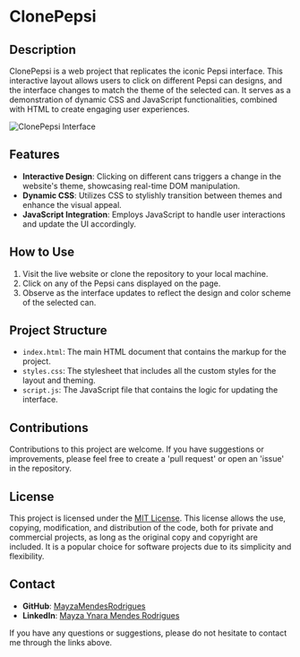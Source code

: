 # ClonePepsi

## Description
ClonePepsi is a web project that replicates the iconic Pepsi interface. This interactive layout allows users to click on different Pepsi can designs, and the interface changes to match the theme of the selected can. It serves as a demonstration of dynamic CSS and JavaScript functionalities, combined with HTML to create engaging user experiences.

![ClonePepsi Interface](https://user-images.githubusercontent.com/43189281/171068550-6f2d6e5d-2bbb-453b-8ae6-6f30a1ead52c.png)

## Features
- **Interactive Design**: Clicking on different cans triggers a change in the website's theme, showcasing real-time DOM manipulation.
- **Dynamic CSS**: Utilizes CSS to stylishly transition between themes and enhance the visual appeal.
- **JavaScript Integration**: Employs JavaScript to handle user interactions and update the UI accordingly.

## How to Use
1. Visit the live website or clone the repository to your local machine.
2. Click on any of the Pepsi cans displayed on the page.
3. Observe as the interface updates to reflect the design and color scheme of the selected can.

## Project Structure
- `index.html`: The main HTML document that contains the markup for the project.
- `styles.css`: The stylesheet that includes all the custom styles for the layout and theming.
- `script.js`: The JavaScript file that contains the logic for updating the interface.

## Contributions
Contributions to this project are welcome. If you have suggestions or improvements, please feel free to create a 'pull request' or open an 'issue' in the repository.

## License
This project is licensed under the [MIT License](https://choosealicense.com/licenses/mit/). This license allows the use, copying, modification, and distribution of the code, both for private and commercial projects, as long as the original copy and copyright are included. It is a popular choice for software projects due to its simplicity and flexibility.

## Contact
- **GitHub**: [MayzaMendesRodrigues](https://github.com/MayzaMendesRodrigues)
- **LinkedIn**: [Mayza Ynara Mendes Rodrigues](https://www.linkedin.com/in/mayza-ynara-mendes-rodrigues/)

If you have any questions or suggestions, please do not hesitate to contact me through the links above.
